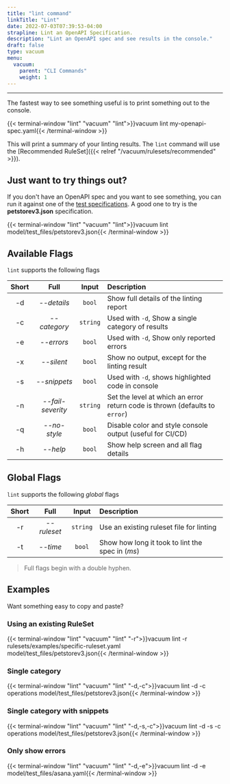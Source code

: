 ```yaml
---
title: "lint command"
linkTitle: "Lint"
date: 2022-07-03T07:39:53-04:00
strapline: Lint an OpenAPI Specification.
description: "Lint an OpenAPI spec and see results in the console."
draft: false
type: vacuum
menu:
  vacuum:
    parent: "CLI Commands"
    weight: 1
---
```


---

The fastest way to see something useful is to print something out to the console.

{{< terminal-window 
    "lint" 
    "vacuum" 
    "lint">}}vacuum lint my-openapi-spec.yaml{{< /terminal-window >}}

This will print a summary of your linting results. The `lint` command will use the 
[Recommended RuleSet]({{< relref "/vacuum/rulesets/recommended" >}}).

## Just want to try things out?

If you don't have an OpenAPI spec and you want to see something, you can run it against one of the
[test specifications](https://github.com/daveshanley/vacuum/tree/main/model/test_files). A good one to try
is the **petstorev3.json** specification.

{{< terminal-window
"lint"
"vacuum"
"lint">}}vacuum lint model/test_files/petstorev3.json{{< /terminal-window >}}

## Available Flags

`lint` supports the following flags

| Short |       Full        |  Input   | Description                                                                 |
|:-----:|:-----------------:|:--------:|:----------------------------------------------------------------------------|
|  -d   |    _--details_    |  `bool`  | Show full details of the linting report                                     |
|  -c   |   _--category_    | `string` | Used with `-d`, Show a single category of results                           |
|  -e   |    _--errors_     |  `bool`  | Used with `-d`, Show only reported errors                                   |
|  -x   |    _--silent_     |  `bool`  | Show no output, except for the linting result                               |
|  -s   |   _--snippets_    |  `bool`  | Used with `-d`, shows highlighted code in console                           |
|  -n   | _--fail-severity_ | `string` | Set the level at which an error return code is thrown (defaults to `error`) |
|  -q   |   _--no-style_    |  `bool`  | Disable color and style console output (useful for CI/CD)                   |
|  -h   |     _--help_      |  `bool`  | Show help screen and all flag details                                       |

## Global Flags

`lint` supports the following _global_ flags
    
| Short |       Full        |  Input   | Description                                                                 |
|:-----:|:-----------------:|:--------:|:----------------------------------------------------------------------------|
|  -r   |    _--ruleset_    | `string` | Use an existing ruleset file for linting                                    |
|  -t   |     _--time_      |  `bool`  | Show how long it took to lint the spec in (_ms_)                            |

> Full flags begin with a double hyphen.

## Examples

Want something easy to copy and paste?

### Using an existing RuleSet

{{< terminal-window
"lint"
"vacuum"
"lint"
"-r">}}vacuum lint -r rulesets/examples/specific-ruleset.yaml \
model/test_files/petstorev3.json{{< /terminal-window >}}


### Single category

{{< terminal-window
"lint"
"vacuum"
"lint"
"-d,-c">}}vacuum lint -d -c operations model/test_files/petstorev3.json{{< /terminal-window >}}

### Single category with snippets

{{< terminal-window
"lint"
"vacuum"
"lint"
"-d,-s,-c">}}vacuum lint -d -s -c operations model/test_files/petstorev3.json{{< /terminal-window >}}

### Only show errors 

{{< terminal-window
"lint"
"vacuum"
"lint"
"-d,-e">}}vacuum lint -d -e model/test_files/asana.yaml{{< /terminal-window >}}


